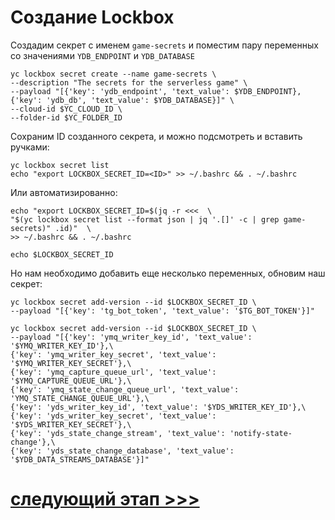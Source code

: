 # Создание Lockbox

Создадим секрет с именем `game-secrets` и поместим пару переменных со значениями `YDB_ENDPOINT` и `YDB_DATABASE`

    yc lockbox secret create --name game-secrets \
    --description "The secrets for the serverless game" \
    --payload "[{'key': 'ydb_endpoint', 'text_value': $YDB_ENDPOINT},{'key': 'ydb_db', 'text_value': $YDB_DATABASE}]" \
    --cloud-id $YC_CLOUD_ID \
    --folder-id $YC_FOLDER_ID 

Сохраним ID созданного секрета, и можно подсмотреть и вставить ручками:
    
    yc lockbox secret list
    echo "export LOCKBOX_SECRET_ID=<ID>" >> ~/.bashrc && . ~/.bashrc

Или автоматизированно:

    echo "export LOCKBOX_SECRET_ID=$(jq -r <<<  \
    "$(yc lockbox secret list --format json | jq '.[]' -c | grep game-secrets)" .id)"  \
    >> ~/.bashrc && . ~/.bashrc

    echo $LOCKBOX_SECRET_ID

Но нам необходимо добавить еще несколько переменных, обновим наш секрет:

    yc lockbox secret add-version --id $LOCKBOX_SECRET_ID \
    --payload "[{'key': 'tg_bot_token', 'text_value': '$TG_BOT_TOKEN'}]"

    yc lockbox secret add-version --id $LOCKBOX_SECRET_ID \
    --payload "[{'key': 'ymq_writer_key_id', 'text_value': '$YMQ_WRITER_KEY_ID'},\
    {'key': 'ymq_writer_key_secret', 'text_value': '$YMQ_WRITER_KEY_SECRET'},\
    {'key': 'ymq_capture_queue_url', 'text_value': '$YMQ_CAPTURE_QUEUE_URL'},\
    {'key': 'ymq_state_change_queue_url', 'text_value': 'YMQ_STATE_CHANGE_QUEUE_URL'},\
    {'key': 'yds_writer_key_id', 'text_value': '$YDS_WRITER_KEY_ID'},\
    {'key': 'yds_writer_key_secret', 'text_value': '$YDS_WRITER_KEY_SECRET'},\
    {'key': 'yds_state_change_stream', 'text_value': 'notify-state-change'},\
    {'key': 'yds_state_change_database', 'text_value': '$YDB_DATA_STREAMS_DATABASE'}]" 

# [cледующий этап >>>](../8-deploy-app/README.md)
